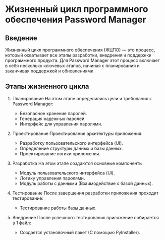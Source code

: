 # Жизненный цикл программного обеспечения Password Manager
## Введение
Жизненный цикл программного обеспечения (ЖЦПО) — это процесс, который охватывает все этапы разработки, внедрения и поддержки программного продукта. Для Password Manager этот процесс включает в себя несколько ключевых этапов, начиная с планирования и заканчивая поддержкой и обновлениями.
## Этапы жизненного цикла
1. Планирование
На этом этапе определились цели и требования к Password Manager:

   - Безопасное хранение паролей.
   - Генерация надежных паролей.
   - Интерфейс для управления паролями.

2. Проектирование
Проектирование архитектуры приложения:

   - Разработку пользовательского интерфейса (UI).
   - Определение структуры данных и базы данных.
   - Проектирование логики приложения.

3. Разработка
На этом этапе создаются основные компоненты:

   - Модуль пользовательского интерфейса (UI).
   - Логику управления паролями.
   - Модуль работы с данными (Взаимодействие с базой данных).

4. Тестирование
После завершения разработки приложения проходит тестирование:

   - Тестирование работы базы данных.

5. Внедрение
После успешного тестирования приложение собирается в 1 файл:

   - Создается установочный пакет (С помощью PyInstaller).
